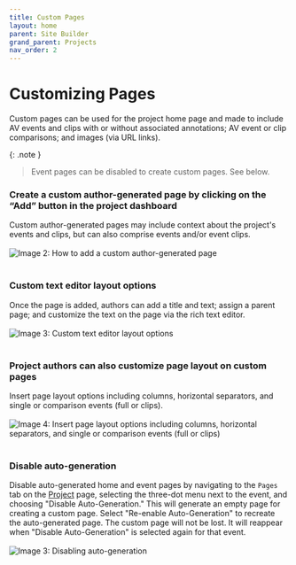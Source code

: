 ```yaml
---
title: Custom Pages
layout: home
parent: Site Builder
grand_parent: Projects
nav_order: 2
---
```

# Customizing Pages 
Custom pages can be used for the project home page and made to include AV events and clips with or without associated annotations; AV event or clip comparisons; and images (via URL links). 

{: .note }
> Event pages can be disabled to create custom pages. See below. 

### Create a custom author-generated page by clicking on the “Add” button in the project dashboard
Custom author-generated pages may include context about the project's events and clips, but can also comprise events and/or event clips. 
<br><br>
![Image 2: How to add a custom author-generated page](../../assets/customimage2.png) 
<br><br>

### Custom text editor layout options
Once the page is added, authors can add a title and text; assign a parent page; and customize the text on the page via the rich text editor.
<br><br>
![Image 3: Custom text editor layout options](../../assets/customimage3.png) 
<br><br>

### Project authors can also customize page layout on custom pages
Insert page layout options including columns, horizontal separators, and single or comparison events (full or clips). 
<br><br>
![Image 4: Insert page layout options including columns, horizontal separators, and single or comparison events (full or clips)](../../assets/customimage4.png)
<br><br>

### Disable auto-generation
Disable auto-generated home and event pages by navigating to the `Pages` tab on the [Project](https://avannotate.github.io/documentation/pages/creating_projects/) page, selecting the three-dot menu next to the event, and choosing "Disable Auto-Generation." This will generate an empty page for creating a custom page. Select  "Re-enable Auto-Generation" to recreate the auto-generated page. The custom page will not be lost. It will reappear when "Disable Auto-Generation" is selected again for that event. 
<br><br>
![Image 3: Disabling auto-generation](../../assets/autoimage3.png) 
<br><br>
<br>


